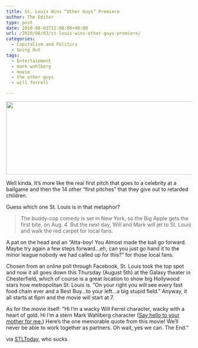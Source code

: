 ```yaml
---
title: St. Louis Wins “Other Guys” Premiere
author: The Editor
type: post
date: 2010-08-03T12:00:00+00:00
url: /2010/08/03/st-louis-wins-other-guys-premiere/
categories:
  - Capitalism and Politics
  - Going Out
tags:
  - Entertainment
  - mark wahlberg
  - movie
  - the other guys
  - will ferrell

---
```

<a rel="attachment wp-att-5998" href="http://punchingkitty.com/2010/08/03/st-louis-wins-other-guys-premiere/other_guys_the_still/"><img class="aligncenter size-full wp-image-5998" title="Other_Guys_the_still" src="http://media.punchingkitty.com/wordpress/2010/08/Other_Guys_the_still.jpg" alt="" width="600" height="199" /></a>

Well kinda. It&#8217;s more like the real first pitch that goes to a celebrity at a ballgame and then the 14 other &#8220;first pitches&#8221; that they give out to retarded children.

Guess which one St. Louis is in that metaphor?

> The buddy-cop comedy is set in New York, so the Big Apple gets the first bite, on Aug. 4. But the next day, Will and Mark will jet to St. Louis and walk the red carpet for local fans.

A pat on the head and an &#8220;Atta-boy! You Almost made the ball go forward. Maybe try again a few steps forward&#8230;eh, can you just go hand it to the minor league nobody we had called up for this?&#8221; for those local fans.

Chosen from an online poll through Facebook, St. Louis took the top spot and now it all goes down this Thursday (August 5th) at the Galaxy theater in Chesterfield, which of course is a great location to show big Hollywood stars how metropolitan St. Louis is. &#8220;On your right you will see every fast food chain ever and a Best Buy&#8230;to your left&#8230;a big stupid field.&#8221; Anyway, it all starts at 6pm and the movie will start at 7.

As for the movie itself: &#8220;Hi I&#8217;m a wacky Will Ferrel character, wacky with a heart of gold. Hi I&#8217;m a stern Mark Wahlberg character (<a href="http://www.hulu.com/watch/37753/saturday-night-live-mark-wahlberg-talks-to-animals" target="_blank">Say hello to your mother for me.</a>) Here&#8217;s the one memorable quote from this movie! We&#8217;ll never be able to work together as partners. Oh wait, yes we can. The End.&#8221;

via <a href="http://www.stltoday.com/entertainment/movies/joe-williams/article_e0bb0f98-9e8c-11df-a0c9-00127992bc8b.html" target="_blank">STLToday</a>, who sucks